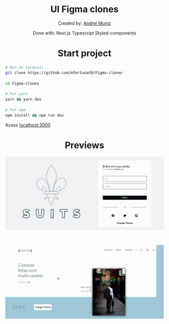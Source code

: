 <h1 align=center>UI Figma clones</h1>
<p align=center> Created by: <a href="https://www.linkedin.com/in/andrei-muniz-0331ab193/">Andrei Muniz</a></p>
<p align=center>Done with: Next.js Typescript Styled-components</p>
<h1 align=center>Start project</h1>

```bash
# Run on terminal
git clone https://github.com/mfortunat0/Figma-clones

cd Figma-clones

# For yarn
yarn && yarn dev

# For npm
npm install && npm run dev
```

Acess <a href="http://localhost:3000/"> localhost:3000</a>

<h1 align=center>Previews</h1>
<p align=center><img src="./.github/previewSuitLogin.gif"/></p>
<br />
<p align=center><img src="./.github/previewSuitDesign.gif"/></p>
